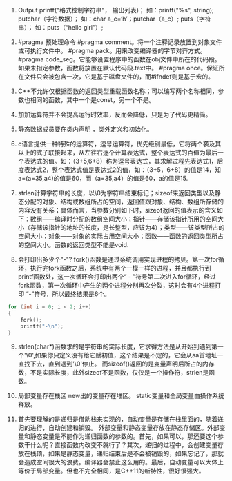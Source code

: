 1. Output
printf("格式控制字符串"， 输出列表)；    如：printf("%s", string);
putchar（字符数据）；   如：char  a_c=‘h’；putchar（a_c）;
puts（字符串）；            如：puts（“hello girl”）;

2. #pragma 预处理命令
#pragma comment。将一个注释记录放置到对象文件或可执行文件中。
#pragma pack。用来改变编译器的字节对齐方式。
#pragma code_seg。它能够设置程序中的函数在obj文件中所在的代码段。如果未指定参数，函数将放置在默认代码段.text中。
#pragma once。保证所在文件只会被包含一次，它是基于磁盘文件的，而#ifndef则是基于宏的。

3. C++不允许仅根据函数的返回类型重载函数名称；可以编写两个名称相同，参数也相同的函数，其中一个是const，另一个不是。

4. 加加运算符并不会提高运行时效率，反而会降低，只是为了代码更精简。

5. 静态数据成员要在类内声明 ，类外定义和初始化。

6. c语言提供一种特殊的运算符，逗号运算符，优先级别最低，它将两个袭及其以上的式子联接起来，从左往右逐个计算表达式，整个表达式的百值为最后一个表达式的值。如：（3+5,6+8）称为逗号表达式，其求解过程先表达式1，后度表达式2，整个表达式值是表达式2的值，如：（3+5，6+8）的值是14，知a=(a=35,a4)的值是60，而（a=35,a4）的值是60，a的值是15.

7. strlen计算字符串的长度，以\0为字符串结束标记；sizeof来返回类型以及静态分配的对象、结构或数组所占的空间，返回值跟对象、结构、数组所存储的内容没有关系；具体而言，当参数分别如下时，sizeof返回的值表示的含义如下：数组——编译时分配的数组空间大小；指针——存储该指针所用的空间大小（存储该指针的地址的长度，是长整型，应该为4）；类型——该类型所占的空间大小；对象——对象的实际占用空间大小；函数——函数的返回类型所占的空间大小。函数的返回类型不能是void.

8. 会打印出多少个"-"? fork()函数是通过系统调用实现进程的拷贝。第一次for循环，执行完fork函数之后，系统中有两个一模一样的进程，并且都执行到printf函数处，这一次循环会打印出两个“ - ”符号第二次进入for循环，经过fork函数，第一次循环中产生的两个进程分别再次分裂，这时会有4个进程打印 “-”符号，所以最终结果是6个。

``` cpp
for (int i = 0; i < 2; i++)
{
    fork();
    printf("-\n");
}
```

9. strlen(char*)函数求的是字符串的实际长度，它求得方法是从开始到遇到第一个'\0',如果你只定义没有给它赋初值，这个结果是不定的，它会从aa首地址一直找下去，直到遇到'\0'停止。 而sizeof()返回的是变量声明后所占的内存数，不是实际长度，此外sizeof不是函数，仅仅是一个操作符，strlen是函数。

10. 局部变量存在栈区
new出的变量存在堆区。
static变量和全局变量由操作系统释放。

11. 首先要理解的是递归是借助栈来实现的，自动变量是存储在栈里面的，随着递归的进行，自动创建和销毁。
外部变量和静态变量存放在静态存储区。外部变量和静态变量是不能作为递归函数的参数的。首先，如果可以，那还要这个参数干什么呢？直接函数内改变不就行了？其次，递归的过程中，会创建变量存放在栈顶，如果是静态变量，递归结束后是不会被销毁的，如果忘记了，那就会造成空间很大的浪费。编译器会禁止这么用的。最后，自动变量可以大体上等价于局部变量。但也不完全相同，是C++11的新特性，很好很强大。 





